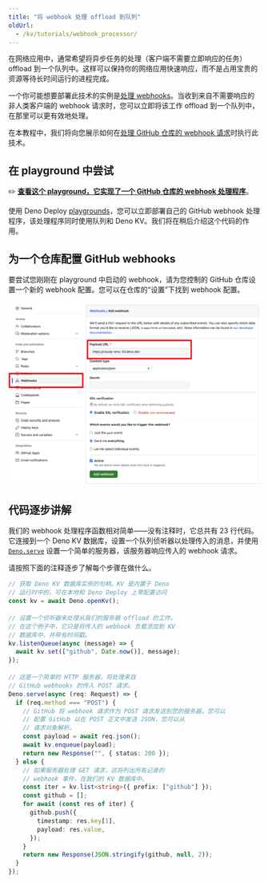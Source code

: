 ```yaml
---
title: "将 webhook 处理 offload 到队列"
oldUrl:
  - /kv/tutorials/webhook_processor/
---
```


在网络应用中，通常希望将异步任务的处理（客户端不需要立即响应的任务）offload 到一个队列中。这样可以保持你的网络应用快速响应，而不是占用宝贵的资源等待长时间运行的进程完成。

一个你可能想要部署此技术的实例是[处理 webhooks](https://en.wikipedia.org/wiki/Webhook)。当收到来自不需要响应的非人类客户端的 webhook 请求时，您可以立即将该工作 offload 到一个队列中，在那里可以更有效地处理。

在本教程中，我们将向您展示如何在[处理 GitHub 仓库的 webhook 请求](https://docs.github.com/en/webhooks/about-webhooks-for-repositories)时执行此技术。

## 在 playground 中尝试

✏️
[**查看这个 playground，它实现了一个 GitHub 仓库的 webhook 处理程序**](https://dash.deno.com/playground/github-webhook-example)。

使用 Deno Deploy [playgrounds](/deploy/manual/playgrounds)，您可以立即部署自己的 GitHub webhook 处理程序，该处理程序同时使用队列和 Deno KV。我们将在稍后介绍这个代码的作用。

## 为一个仓库配置 GitHub webhooks

要尝试您刚刚在 playground 中启动的 webhook，请为您控制的 GitHub 仓库设置一个新的 webhook 配置。您可以在仓库的“设置”下找到 webhook 配置。

![配置 GitHub webhook](./images/github_webhook.png)

## 代码逐步讲解

我们的 webhook 处理程序函数相对简单——没有注释时，它总共有 23 行代码。它连接到一个 Deno KV 数据库，设置一个队列侦听器以处理传入的消息，并使用 [`Deno.serve`](https://docs.deno.com/api/deno/~/Deno.serve) 设置一个简单的服务器，该服务器响应传入的 webhook 请求。

请按照下面的注释逐步了解每个步骤在做什么。

```ts title="server.ts"
// 获取 Deno KV 数据库实例的句柄。KV 是内置于 Deno
// 运行时中的，可在本地和 Deno Deploy 上零配置访问
const kv = await Deno.openKv();

// 设置一个侦听器来处理从我们的服务器 offload 的工作。
// 在这个例子中，它只是将传入的 webhook 负载添加到 KV
// 数据库中，并带有时间戳。
kv.listenQueue(async (message) => {
  await kv.set(["github", Date.now()], message);
});

// 这是一个简单的 HTTP 服务器，将处理来自
// GitHub webhooks 的传入 POST 请求。
Deno.serve(async (req: Request) => {
  if (req.method === "POST") {
    // GitHub 将 webhook 请求作为 POST 请求发送到您的服务器。您可以
    // 配置 GitHub 以在 POST 正文中发送 JSON，您可以从
    // 请求对象解析。
    const payload = await req.json();
    await kv.enqueue(payload);
    return new Response("", { status: 200 });
  } else {
    // 如果服务器处理 GET 请求，这将列出所有记录的
    // webhook 事件，在我们的 KV 数据库中。
    const iter = kv.list<string>({ prefix: ["github"] });
    const github = [];
    for await (const res of iter) {
      github.push({
        timestamp: res.key[1],
        payload: res.value,
      });
    }
    return new Response(JSON.stringify(github, null, 2));
  }
});
```